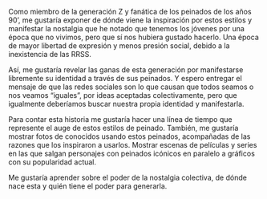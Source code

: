 Como miembro de la generación Z y fanática de los peinados de los años 90’, me gustaría exponer de dónde viene la inspiración por estos estilos y manifestar la nostalgia que he notado que tenemos los jóvenes por una época que no vivimos, pero que sí nos hubiera gustado hacerlo. Una época de mayor libertad de expresión y menos presión social, debido a la inexistencia de las RRSS.

Así, me gustaría revelar las ganas de esta generación por manifestarse libremente su identidad a través de sus peinados. Y espero entregar el mensaje de que las redes sociales son lo que causan que todos seamos o nos veamos “iguales”, por ideas aceptadas colectivamente, pero que igualmente deberíamos buscar nuestra propia identidad y manifestarla.

Para contar esta historia me gustaría hacer una línea de tiempo que represente el auge de estos estilos de peinado. También, me gustaría mostrar fotos de conocidos usando estos peinados, acompañadas de las razones que los inspiraron a usarlos. Mostrar escenas de películas y series en las que salgan personajes con peinados icónicos en paralelo a gráficos con su popularidad actual.

Me gustaría aprender sobre el poder de la nostalgia colectiva, de dónde nace esta y quién tiene el poder para generarla.

